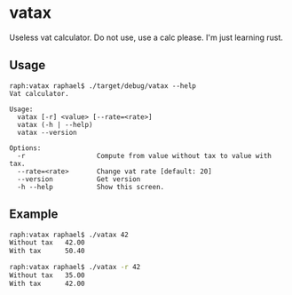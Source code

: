 # vatax

Useless vat calculator. Do not use, use a calc please. I'm just learning rust.

## Usage
```
raph:vatax raphael$ ./target/debug/vatax --help
Vat calculator.

Usage:
  vatax [-r] <value> [--rate=<rate>]
  vatax (-h | --help)
  vatax --version

Options:
  -r                  Compute from value without tax to value with tax.
  --rate=<rate>       Change vat rate [default: 20]
  --version           Get version
  -h --help           Show this screen.
  ```
  
## Example
```bash
raph:vatax raphael$ ./vatax 42
Without tax   42.00
With tax      50.40

raph:vatax raphael$ ./vatax -r 42
Without tax   35.00
With tax      42.00
```
